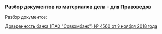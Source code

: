 ### Разбор документов из материалов дела - для Правоведов

Разбор документов:

[Доверенность банка (ПАО "Совкомбанк") № 4560 от 9 ноября 2018 года](./prav-rus-doc-doverennost-bank-sovcombank-rus-dov-lic1-20181109n04560/)
